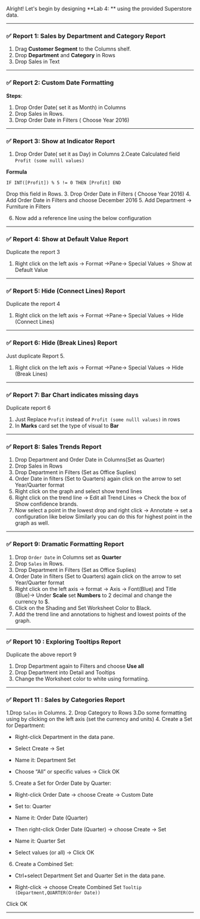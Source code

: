 Alright! Let's begin by designing **Lab 4: ** using the provided Superstore data.



---

### ✅ **Report 1: Sales by Department and Category Report**

1. Drag **Customer Segment** to the Columns shelf.
2. Drop **Department** and **Category** in Rows 
3. Drop Sales in Text




---

### ✅ **Report 2: Custom Date Formatting**


**Steps**:


1. Drop Order Date( set it as Month) in Columns
2. Drop Sales in Rows. 
3. Drop Order Date in Filters ( Choose Year 2016)
---

### ✅ **Report 3: Show at Indicator Report**


1. Drop Order Date( set it as Day) in Columns
2.Ceate Calculated field `Profit (some nulll values)`

**Formula**

`IF INT([Profit]) % 5 != 0 THEN [Profit] END`

Drop this field in Rows. 
3. Drop Order Date in Filters ( Choose Year 2016)
4. Add Order Date in Filters and choose December 2016
5. Add Department -> Furniture in Filters

6. Now add a reference line using the below configuration



----

### ✅ **Report 4: Show at Default Value Report**

Duplicate the report 3 

1. Right click on the left axis -> Format ->Pane-> Special Values -> Show at Default Value

-----

### ✅ **Report 5: Hide (Connect Lines) Report**

Duplicate the report 4

1. Right click on the left axis -> Format ->Pane-> Special Values -> Hide (Connect Lines)
--------

### ✅ **Report 6: Hide (Break Lines) Report**

Just duplicate Report 5. 


1. Right click on the left axis -> Format ->Pane-> Special Values -> Hide (Break Lines)


-----

### ✅ **Report 7: Bar Chart indicates missing days**

Duplicate report 6

1. Just Replace `Profit` instead of `Profit (some nulll values)` in rows
2. In **Marks** card set the type of visual to **Bar**

 -----
 ### ✅ **Report 8: Sales Trends Report**

1. Drop Department and Order Date in Columns(Set as Quarter)
2. Drop Sales in Rows
3. Drop Department in Filters (Set as Office Suplies)
4. Order Date in filters (Set to Quarters) again click on the arrow to set Year/Quarter format
5. Right click on the graph and select show trend lines
6. Right click on the trend line -> Edit all Trend Lines -> Check the box of Show confidence brands. 
7. Now select a point in the lowest drop and right click -> Annotate -> set a configuration like below
Similarly you can do this for highest point in the graph as well.


---------

### ✅ **Report 9: Dramatic Formatting Report**

1. Drop `Order Date` in Columns set as  **Quarter**
2. Drop `Sales` in Rows. 
3. Drop Department in Filters (Set as Office Suplies)
4.  Order Date in filters (Set to Quarters) again click on the arrow to set Year/Quarter format
5. Right click on the left axis -> format -> Axis -> Font(Blue) and Title (Blue)-> Under **Scale** set **Numbers** to 2 decimal  and change the currency to $.
6. Click on the Shading and Set Worksheet Color to Black.
7. Add the trend line and annotations to highest and lowest points of the graph.

------------
### ✅ **Report 10 : Exploring Tooltips Report**

Duplicate the above report 9

1. Drop Department again to Filters and choose **Use all**
2. Drop Department into Detail and Tooltips
3. Change the Worksheet color to white using formatiing.
---
### ✅ **Report 11 : Sales by Categories Report**


1.Drop `Sales` in Columns. 
2. Drop Category to Rows
3.Do some formatting using by clicking on the left axis (set the currency and units)
4. Create a Set for Department:

- Right-click Department in the data pane.

- Select Create → Set

- Name it: Department Set

- Choose “All” or specific values → Click OK
5. Create a Set for Order Date by Quarter:

- Right-click Order Date → choose Create → Custom Date

- Set to: Quarter

- Name it: Order Date (Quarter)

- Then right-click Order Date (Quarter) → choose Create → Set

- Name it: Quarter Set

- Select values (or all) → Click OK

6. Create a Combined Set:

- Ctrl+select Department Set and Quarter Set in the data pane.

- Right-click → choose Create Combined Set
`Tooltip (Department,QUARTER(Order Date))`

Click OK


---
